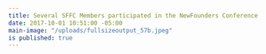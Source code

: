 ```yaml
---
title: Several SFFC Members participated in the NewFounders Conference!
date: 2017-10-01 10:51:00 -05:00
main-image: "/uploads/fullsizeoutput_57b.jpeg"
is published: true
---
```


